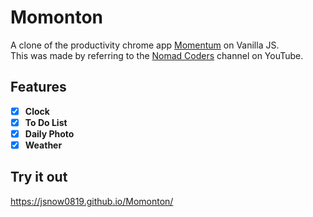 # Momonton
A clone of the productivity chrome app [Momentum][Momentumlink] on Vanilla JS.   
This was made by referring to the [Nomad Coders](https://www.youtube.com/channel/UCUpJs89fSBXNolQGOYKn0YQ) channel on YouTube.

[Momentumlink]: https://momentumdash.com/ "Go Momentum"


## Features
- [X] **Clock**   
- [X] **To Do List**   
- [X] **Daily Photo**   
- [X] **Weather**   

## Try it out
https://jsnow0819.github.io/Momonton/
